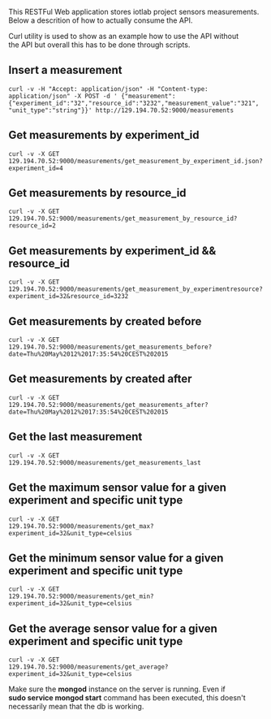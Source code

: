 This RESTFul Web application stores iotlab project sensors measurements.  
Below a descrition of how to actually consume the API.

Curl utility is used to show as an example how to use the API without  
the API but overall this has to be done through scripts.

## Insert a measurement

    curl -v -H "Accept: application/json" -H "Content-type: application/json" -X POST -d ' {"measurement":{"experiment_id":"32","resource_id":"3232","measurement_value":"321",
    "unit_type":"string"}}' http://129.194.70.52:9000/measurements

## Get measurements by experiment_id

    curl -v -X GET  
    129.194.70.52:9000/measurements/get_measurement_by_experiment_id.json?experiment_id=4

## Get measurements by resource_id

    curl -v -X GET  
    129.194.70.52:9000/measurements/get_measurement_by_resource_id?resource_id=2

## Get measurements by experiment_id \&\& resource_id

    curl -v -X GET  
    129.194.70.52:9000/measurements/get_measurement_by_experimentresource?experiment_id=32&resource_id=3232

## Get measurements by created before

    curl -v -X GET  
    129.194.70.52:9000/measurements/get_measurements_before?date=Thu%20May%2012%2017:35:54%20CEST%202015

## Get measurements by created after

    curl -v -X GET  
    129.194.70.52:9000/measurements/get_measurements_after?date=Thu%20May%2012%2017:35:54%20CEST%202015

## Get the last measurement

    curl -v -X GET  
    129.194.70.52:9000/measurements/get_measurements_last

## Get the maximum sensor value for a given experiment and specific unit type

    curl -v -X GET  
    129.194.70.52:9000/measurements/get_max?experiment_id=32&unit_type=celsius

## Get the minimum sensor value for a given experiment and specific unit type

    curl -v -X GET  
    129.194.70.52:9000/measurements/get_min?experiment_id=32&unit_type=celsius

## Get the average sensor value for a given experiment and specific unit type

    curl -v -X GET  
    129.194.70.52:9000/measurements/get_average?experiment_id=32&unit_type=celsius

Make sure the **mongod** instance on the server is running. Even if  
**sudo service mongod start** command has been executed, this doesn't  
necessarily mean that the db is working.
